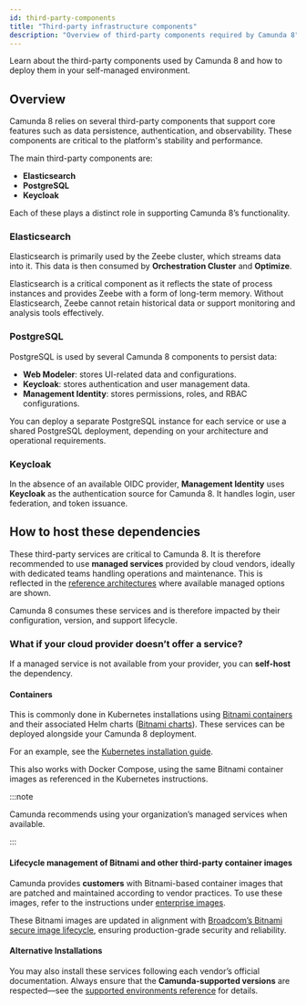 ```yaml
---
id: third-party-components
title: "Third-party infrastructure components"
description: "Overview of third-party components required by Camunda 8"
---
```


Learn about the third-party components used by Camunda 8 and how to deploy them in your self-managed environment.

## Overview

Camunda 8 relies on several third-party components that support core features such as data persistence, authentication, and observability. These components are critical to the platform's stability and performance.

The main third-party components are:

* **Elasticsearch**
* **PostgreSQL**
* **Keycloak**

Each of these plays a distinct role in supporting Camunda 8’s functionality.

### Elasticsearch

Elasticsearch is primarily used by the Zeebe cluster, which streams data into it. This data is then consumed by **Orchestration Cluster** and **Optimize**.

Elasticsearch is a critical component as it reflects the state of process instances and provides Zeebe with a form of long-term memory. Without Elasticsearch, Zeebe cannot retain historical data or support monitoring and analysis tools effectively.

### PostgreSQL

PostgreSQL is used by several Camunda 8 components to persist data:

* **Web Modeler**: stores UI-related data and configurations.
* **Keycloak**: stores authentication and user management data.
* **Management Identity**: stores permissions, roles, and RBAC configurations.

You can deploy a separate PostgreSQL instance for each service or use a shared PostgreSQL deployment, depending on your architecture and operational requirements.

### Keycloak

In the absence of an available OIDC provider, **Management Identity** uses **Keycloak** as the authentication source for Camunda 8. It handles login, user federation, and token issuance.

## How to host these dependencies

These third-party services are critical to Camunda 8. It is therefore recommended to use **managed services** provided by cloud vendors, ideally with dedicated teams handling operations and maintenance. This is reflected in the [reference architectures](/self-managed/reference-architecture/reference-architecture.md#architecture) where available managed options are shown.

Camunda 8 consumes these services and is therefore impacted by their configuration, version, and support lifecycle.

### What if your cloud provider doesn’t offer a service?

If a managed service is not available from your provider, you can **self-host** the dependency.

#### Containers

This is commonly done in Kubernetes installations using [Bitnami containers](https://github.com/bitnami/containers) and their associated Helm charts ([Bitnami charts](https://github.com/bitnami/charts)). These services can be deployed alongside your Camunda 8 deployment.

For an example, see the [Kubernetes installation guide](/self-managed/reference-architecture/kubernetes.md#database).

This also works with Docker Compose, using the same Bitnami container images as referenced in the Kubernetes instructions.

:::note

Camunda recommends using your organization’s managed services when available.

:::

#### Lifecycle management of Bitnami and other third-party container images

Camunda provides **customers** with Bitnami-based container images that are patched and maintained according to vendor practices. To use these images, refer to the instructions under [enterprise images](/self-managed/installation-methods/helm/index.md#install-with-vendor-enterprise-images).

These Bitnami images are updated in alignment with [Broadcom’s Bitnami secure image lifecycle](https://news.broadcom.com/app-dev/broadcom-introduces-bitnami-secure-images-for-production-ready-containerized-applications), ensuring production-grade security and reliability.

#### Alternative Installations

You may also install these services following each vendor’s official documentation. Always ensure that the **Camunda-supported versions** are respected—see the [supported environments reference](/reference/supported-environments/) for details.
